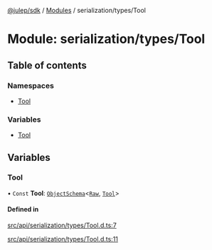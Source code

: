 [@julep/sdk](../README.md) / [Modules](../modules.md) / serialization/types/Tool

# Module: serialization/types/Tool

## Table of contents

### Namespaces

- [Tool](serialization_types_Tool.Tool.md)

### Variables

- [Tool](serialization_types_Tool.md#tool)

## Variables

### Tool

• `Const` **Tool**: [`ObjectSchema`](core_schemas_builders_object_types.md#objectschema)\<[`Raw`](../interfaces/serialization_types_Tool.Tool.Raw.md), [`Tool`](../interfaces/api_types_Tool.Tool.md)\>

#### Defined in

[src/api/serialization/types/Tool.d.ts:7](https://github.com/julep-ai/samantha-monorepo/blob/9aefd53/sdks/js/src/api/serialization/types/Tool.d.ts#L7)

[src/api/serialization/types/Tool.d.ts:11](https://github.com/julep-ai/samantha-monorepo/blob/9aefd53/sdks/js/src/api/serialization/types/Tool.d.ts#L11)
